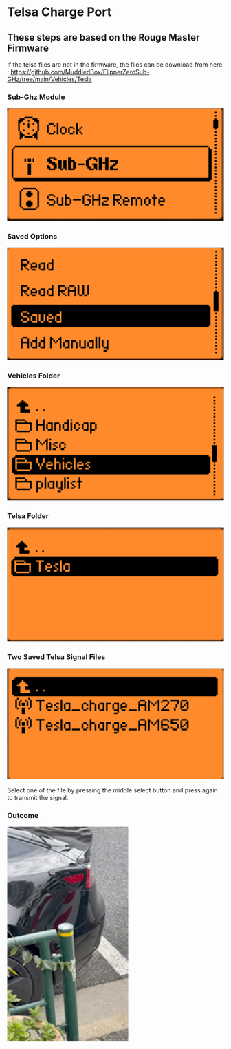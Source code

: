 # Telsa Charge Port #

## These steps are based on the Rouge Master Firmware ##
If the telsa files are not in the firmware, the files can be download from here :
https://github.com/MuddledBox/FlipperZeroSub-GHz/tree/main/Vehicles/Tesla

### Sub-Ghz Module ###
![Sub-GHz Menu](https://github.com/7ang0n1n3/flipperzero/blob/main/toolbox/sub-ghz/images/sub-ghz.png)

### Saved Options ###
![Sub-GHz Saved Menu](https://github.com/7ang0n1n3/flipperzero/blob/main/toolbox/sub-ghz/images/sub-ghz-saved.png)

### Vehicles Folder ###
![Sub-GHz Saved Vehicles Menu](https://github.com/7ang0n1n3/flipperzero/blob/main/toolbox/sub-ghz/images/sub-ghz-vehicles.png)

### Telsa Folder ###
![Sub-GHz Saved Vehicles Telsa Menu](https://github.com/7ang0n1n3/flipperzero/blob/main/toolbox/sub-ghz/images/sub-ghz-vehicles-telsa.png)

### Two Saved Telsa Signal Files ###
![Sub-GHz Saved Vehicles Telsa Files Menu](https://github.com/7ang0n1n3/flipperzero/blob/main/toolbox/sub-ghz/images/sub-ghz-vehicles-telsa-files.png)

Select one of the file by pressing the middle select button and press again to transmit the signal.

### Outcome ###
![What happens](https://github.com/7ang0n1n3/flipperzero/blob/main/toolbox/sub-ghz/images/telsa_results.gif)
